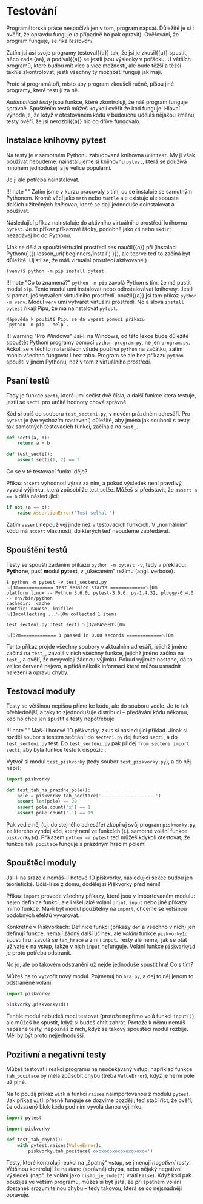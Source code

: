 # Testování

Programátorská práce nespočívá jen v tom, program napsat.
Důležité je si i ověřit, že opravdu funguje (a případně ho pak opravit).
Ověřování, že program funguje, se říká *testování*.

Zatím jsi asi svoje programy testoval{{a}} tak, že jsi
je zkusil{{a}} spustit, něco zadal{aa}, a podíval{{a}} se
jestli jsou výsledky v pořádku.
U větších programů, které budou mít více a více
možností, ale bude těžší a těžší takhle zkontrolovat,
jestli všechny ty možnosti fungují jak mají.

Proto si programátoři, místo aby program zkoušeli ručně, píšou jiné programy,
které testují za ně.

*Automatické testy* jsou funkce, které
zkontrolují, že náš program funguje správně.
Spuštěním testů můžeš kdykoli ověřit že kód funguje.
Hlavní výhoda je, že když v otestovaném kódu
v budoucnu uděláš nějakou změnu,
testy ověří, že jsi nerozbil{{a}} nic co dříve
fungovalo.


## Instalace knihovny pytest

Na testy je v samotném Pythonu zabudovaná knihovna `unittest`.
My ji však používat nebudeme: nainstalujeme si
kniihovnu <code>pytest</code>, která se používá
mnohem jednodušeji a je velice populární.

Je ji ale potřeba nainstalovat.

!!! note ""
    Zatím jsme v kurzu pracovaly s tím, co se instaluje
    se samotným Pythonem.
    Kromě věcí jako `math` nebo `turtle` ale existuje ale spousta
    dalších užitečných *knihoven*, které se dají jednoduše doinstalovat
    a používat.

Následující příkaz nainstaluje do aktivního virtuálního prostředí knihovnu
`pytest`.
Je to příkaz příkazové řádky, podobně jako
`cd` nebo `mkdir`; nezadávej ho do Pythonu.

(Jak se dělá a spouští virtuální prostředí
ses naučil{{a}} při [instalaci Pythonu]({{ lesson_url('beginners/install') }}),
ale teprve teď to začíná být důležité. Ujisti se, že máš virtuální prostředí
aktivované.)

```console
(venv)$ python -m pip install pytest
```

!!! note "Co to znamená?"
    `python -m pip` zavolá Python s tím, že má pustit modul
    `pip`. Tento modul umí instalovat nebo
    odinstalovávat knihovny.
    Jestli si pamatuješ vytváření virtuálního prostředí, použil{{a}} jsi tam
    příkaz `python -m venv`.
    Modul `venv` umí vytvářet virtuální prostředí.
    No a slova `install pytest` říkají Pipu, že má nainstalovat `pytest`.

    Nápověda k použití Pipu se dá vypsat pomocí příkazu
    `python -m pip --help`.

!!! warning "Pro Windows"
    Jsi-li na Windows, od této lekce bude důležité
    spouštět Pythoní programy pomocí `python program.py`, ne jen
    `program.py`.
    Ačkoli se v těchto materiálech všude používá `python` na začátku, zatím
    mohlo všechno fungovat i bez toho.
    Program se ale bez příkazu `python` spouští v jiném Pythonu,
    než v tom z virtuálního prostředí.


## Psaní testů

Tady je funkce `secti`, která umí sečíst
dvě čísla, a další funkce která testuje, jestli se
`secti` pro určité hodnoty
chová správně.

Kód si opiš do souboru `test_secteni.py`,
v novém prázdném adresáři.
Pro `pytest` je (ve výchozím nastavení)
důležité, aby jména jak souborů s testy, tak
samotných testovacích funkcí, začínala na
`test_`.

```python
def secti(a, b):
    return a + b

def test_secti():
    assert secti(1, 2) == 3
```

Co se v té testovací funkci děje?

Příkaz `assert` vyhodnotí výraz za ním,
a pokud výsledek není pravdivý, vyvolá výjimku,
která způsobí že test selže.
Můžeš si představit, že `assert a == b` dělá následující:

```python
if not (a == b):
    raise AssertionError('Test selhal!')
```

Zatím `assert` nepoužívej jinde než v testovacích funkcích.
V „normálním” kódu má `assert` vlastnosti,
do kterých teď nebudeme zabředávat.


## Spouštění testů

Testy se spouští zadáním příkazu
`python -m pytest -v`,
tedy v překladu: <strong>Python</strong>e, pusť
<strong>m</strong>odul <strong>pytest</strong>,
v „ukecaném” režimu (angl. <strong>v</strong>erbose).

```ansi
$ python -m pytest -v test_secteni.py 
␛[1m============= test session starts =============␛[0m
platform linux -- Python 3.6.0, pytest-3.0.6, py-1.4.32, pluggy-0.4.0 -- env/bin/python
cachedir: .cache
rootdir: naucse, inifile: 
␛[1mcollecting ...␛[0m collected 1 items

test_secteni.py::test_secti ␛[32mPASSED␛[0m

␛[32m============= 1 passed in 0.00 seconds =============␛[0m
```

Tento příkaz projde všechny soubory v aktuálním
adresáři, jejichž jméno začíná na `test_`, zavolá v nich všechny funkce,
jejichž jméno začíná na `test_`, a ověří, že nevyvolají žádnou výjimku.
Pokud výjimka nastane, dá to velice červeně
najevo, a přidá několik informací které můžou
usnadnit nalezení a opravu chyby.


## Testovací moduly

Testy se většinou nepíšou přímo ke kódu,
ale do souboru vedle.
Je to tak přehlednější, a taky to zjednodušuje
distribuci – předávání kódu někomu, kdo ho chce
jen spustit a testy nepotřebuje

!!! note ""
    Máš-li hotové 1D piškvorky, zkus si následující
    příklad.
    Jinak si rozděl soubor s testem sečítání: do
    `secteni.py` dej funkci `secti`,
    a do `test_secteni.py` test.
    Do `test_secteni.py` pak přidej
    `from secteni import secti`, aby byla
    funkce testu k dispozici.

Vytvoř si modul `test_piskvorky` (tedy soubor
`test_piskvorky.py`), a do něj napiš:

```python
import piskvorky

def test_tah_na_prazdne_pole():
    pole = piskvorky.tah_pocitace('--------------------')
    assert len(pole) == 20
    assert pole.count('x') == 1
    assert pole.count('-') == 19
```

Pak vedle něj (t.j. do stejného adresáře)
zkopíruj svůj program
`piskvorky.py`, ze kterého vyndej
kód, který není ve funkcích
(t.j. samotné volání funkce `piskvorky1d`).
Příkazem `python -m pytest` teď můžeš
kdykoli otestovat, že funkce `tah_pocitace`
funguje s prázdným hracím polem!


## Spouštěcí moduly

Jsi-li na sraze a nemáš-li hotové 1D piškvorky,
následující sekce budou jen teorietické.
Učíš-li se z domu, dodělej si Piškvorky před němi!

Příkaz `import` provede všechny příkazy,
které jsou v importovaném modulu: nejen definice
funkcí, ale i všelijaké volání `print`, `input` nebo jiné příkazy mimo funkce.
Má-li být modul použitelný na `import`, chceme se
většinou podobných efektů vyvarovat.

Konkrétně v Piškvorkách: Definice funkcí
(příkazy `def` a všechno v nich)
jen definují funkce, nemají žádný další účinek,
ale *volání* funkce `piskvorky1d` spustí hru: zavolá se `tah_hrace`
a z ní i `input`.
Testy ale nemají jak se ptát uživatele na vstup, takže v nich `input` nefunguje.
Volání funkce `piskvorky1d` je proto potřeba odstranit.

No jo, ale po takovém odstranění
už nejde jednoduše spustit hra! Co s tím?

Můžeš na to vytvořit nový modul.
Pojmenuj ho `hra.py`, a dej to něj jenom to odstraněné volání:

```python
import piskvorky

piskvorky.piskvorky1d()
```

Tenhle modul nebudeš moci testovat (protože nepřímo volá funkci `input()`),
ale můžeš ho spustit, když si budeš
chtít zahrát.
Protože k němu nemáš napsané testy, nepoznáš
z nich, když se takový spouštěcí modul rozbije.
Měl by být proto nejjednodušší.


## Pozitivní a negativní testy

Můžeš testovat i reakci programu na
neočekávaný vstup, například funkce
`tah_pocitace` by měla způsobit
chybu (třeba `ValueError`),
když je herní pole už plné.

Na to použij příkaz `with` a funkci `raises` naimportovanou
z modulu `pytest`.
Jak příkaz `with` přesně funguje se dozvíme později;
teď stačí říct, že ověří, že odsazený blok kódu
pod ním vyvolá danou výjimku:

```python
import pytest

import piskvorky

def test_tah_chyba():
    with pytest.raises(ValueError):
        piskvorky.tah_pocitace('oxoxoxoxoxoxoxoxoxox')
```

Testy, které kontrolují reakci na „špatný“ vstup,
se jmenují *negativní testy*.
Většinou kontrolují že nastane (správná) chyba,
nebo nějaký negativní výsledek (např.
že volání jako <code>cislo_je_sude(7)</code> vrátí `False`).
Když kód pak použiješ ve větším programu,
můžeš si být jistá, že při špatném volání
dostaneš srozumitelnou chybu – tedy takovou,
která se co nejsnadněji opravuje.
